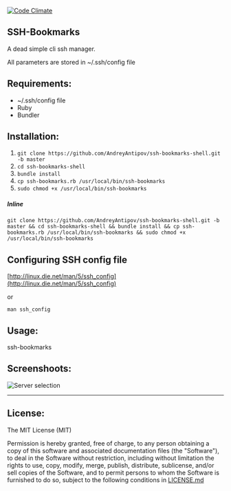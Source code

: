 [![Code Climate](https://codeclimate.com/github/AndreyAntipov/ssh-bookmarks-cli/badges/gpa.svg)](https://codeclimate.com/github/AndreyAntipov/ssh-bookmarks-cli)

## SSH-Bookmarks

A dead simple cli ssh manager. 

All parameters are stored in ~/.ssh/config file


## Requirements:

- ~/.ssh/config file
- Ruby
- Bundler


## Installation:

1. `git clone https://github.com/AndreyAntipov/ssh-bookmarks-shell.git -b master`
2.  `cd ssh-bookmarks-shell`
3.  `bundle install`
4.  `cp ssh-bookmarks.rb /usr/local/bin/ssh-bookmarks`
5.  `sudo chmod +x /usr/local/bin/ssh-bookmarks`

##### Inline

`git clone https://github.com/AndreyAntipov/ssh-bookmarks-shell.git -b master && cd ssh-bookmarks-shell && bundle install && cp ssh-bookmarks.rb /usr/local/bin/ssh-bookmarks && sudo chmod +x /usr/local/bin/ssh-bookmarks`


## Configuring SSH config file

[http://linux.die.net/man/5/ssh_config](http://linux.die.net/man/5/ssh_config)

or

`man ssh_config`


## Usage:

ssh-bookmarks


## Screenshoots:

![Server selection](https://raw.githubusercontent.com/AndreyAntipov/ssh-bookmarks-shell/media/screenshoot.png "Server selection")

--- 

## License:

The MIT License (MIT) 

Permission is hereby granted, free of charge, to any person obtaining a copy of this software and associated documentation files (the "Software"), to deal in the Software without restriction, including without limitation the rights to use, copy, modify, merge, publish, distribute, sublicense, and/or sell copies of the Software, and to permit persons to whom the Software is furnished to do so, subject to the following conditions in [LICENSE.md](https://github.com/AndreyAntipov/ssh-bookmarks-shell/blob/master/LICENSE.md)
